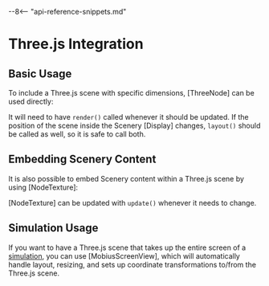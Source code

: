--8<-- "api-reference-snippets.md"

# Three.js Integration

## Basic Usage

To include a Three.js scene with specific dimensions, [ThreeNode] can be used directly:

<div class="sandbox-example" data-example="/js/threejs-integration/basic-example.js"></div>

It will need to have `render()` called whenever it should be updated. If the position of the scene inside the Scenery
[Display] changes, `layout()` should be called as well, so it is safe to call both.

## Embedding Scenery Content

It is also possible to embed Scenery content within a Three.js scene by using [NodeTexture]:

<div class="sandbox-example" data-example="/js/threejs-integration/embed-example.js"></div>

[NodeTexture] can be updated with `update()` whenever it needs to change.

## Simulation Usage

If you want to have a Three.js scene that takes up the entire screen of a [simulation](../simulation.md), you can
use [MobiusScreenView], which will automatically handle layout, resizing, and sets up coordinate transformations to/from
the Three.js scene.